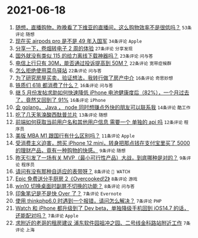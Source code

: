 # 2021-06-18

1. [随想，直播购物，昨晚看了下维亚的直播间，这么购物效率不是很低吗？](https://www.v2ex.com/t/784119) `53条评论` `随想`
1. [现在买 airpods pro 是不是 49 年入国军](https://www.v2ex.com/t/784150) `34条评论` `Apple`
1. [分享一下，卷烟转电子 2 周的体验](https://www.v2ex.com/t/784143) `27条评论` `分享发现`
1. [国外就没有类似 115 的给力离线下载神器吗？](https://www.v2ex.com/t/784123) `23条评论` `问与答`
1. [电信上行只有 30M，能否通过投诉提高到 50M？](https://www.v2ex.com/t/784169) `22条评论` `宽带症候群`
1. [怎么拒绝使用菜鸟驿站](https://www.v2ex.com/t/784157) `22条评论` `问与答`
1. [为了研究房屋买卖，验证想法，我转行做了房产中介](https://www.v2ex.com/t/784160) `16条评论` `奇思妙想`
1. [铁质们 618 都消费了什么？](https://www.v2ex.com/t/784153) `16条评论` `问与答`
1. [继 5 月份发帖求助如何快速降低 iPhone 电池健康度后（82%），一个月过去了，竟然又回到了 91%](https://www.v2ex.com/t/784130) `16条评论` `iPhone`
1. [会 golang， Java ， node 同时想赚点外快的朋友可以联系我](https://www.v2ex.com/t/784136) `14条评论` `酷工作`
1. [吃了几天氢溴酸西酞普兰片](https://www.v2ex.com/t/784135) `13条评论` `随想`
1. [前端如何获取当前用户名和其他用户信息 需要一个 单独的 api 吗](https://www.v2ex.com/t/784138) `12条评论` `程序员`
1. [美版 MBA M1 跟国行有什么区别吗？](https://www.v2ex.com/t/784148) `11条评论` `Apple`
1. [受消费主义迫害，想买 iPhone 12 mini，转身把那点钱在支付宝里买了 5000 的理财产品，竟有一种购物的快感。](https://www.v2ex.com/t/784145) `9条评论` `随想`
1. [昨天引发了一场有关 MVP（最小可行性产品）大战，到底哪种是对的？](https://www.v2ex.com/t/784144) `9条评论` `程序员`
1. [请问有没有那种自适应的表带呀？](https://www.v2ex.com/t/784178) `8条评论` ` WATCH`
1. [Epic 免费送分手厨房 2《Overcooked!2》](https://www.v2ex.com/t/784156) `8条评论` `游戏`
1. [win10 切换桌面时副屏不切换的功能？](https://www.v2ex.com/t/784137) `8条评论` `问与答`
1. [印象笔记是不是快 Over 了？](https://www.v2ex.com/t/784177) `7条评论` `Evernote`
1. [使用 thinkphp6.0 时遇到一个报错，请问怎么解决？](https://www.v2ex.com/t/784152) `7条评论` `PHP`
1. [Watch 和 iPhone 都升级到了 Dev beta，单独降级手机回到 iOS14.7 的话，还能配对吗？](https://www.v2ex.com/t/784129) `7条评论` `Apple`
1. [求附近的老哥的租房建议 浦东软件园祖冲之园、二号线金科路站附近工作](https://www.v2ex.com/t/784115) `7条评论` `上海`
